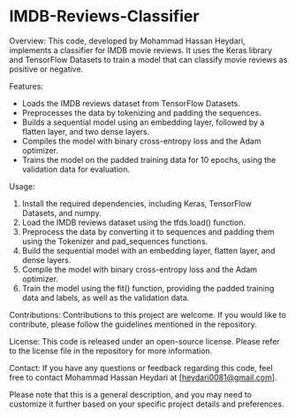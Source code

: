 # IMDB-Reviews-Classifier

Overview:
This code, developed by Mohammad Hassan Heydari, implements a classifier for IMDB movie reviews. It uses the Keras library and TensorFlow Datasets to train a model that can classify movie reviews as positive or negative.

Features:
- Loads the IMDB reviews dataset from TensorFlow Datasets.
- Preprocesses the data by tokenizing and padding the sequences.
- Builds a sequential model using an embedding layer, followed by a flatten layer, and two dense layers.
- Compiles the model with binary cross-entropy loss and the Adam optimizer.
- Trains the model on the padded training data for 10 epochs, using the validation data for evaluation.

Usage:
1. Install the required dependencies, including Keras, TensorFlow Datasets, and numpy.
2. Load the IMDB reviews dataset using the tfds.load() function.
3. Preprocess the data by converting it to sequences and padding them using the Tokenizer and pad_sequences functions.
4. Build the sequential model with an embedding layer, flatten layer, and dense layers.
5. Compile the model with binary cross-entropy loss and the Adam optimizer.
6. Train the model using the fit() function, providing the padded training data and labels, as well as the validation data.

Contributions:
Contributions to this project are welcome. If you would like to contribute, please follow the guidelines mentioned in the repository.

License:
This code is released under an open-source license. Please refer to the license file in the repository for more information.

Contact:
If you have any questions or feedback regarding this code, feel free to contact Mohammad Hassan Heydari at [heydari0081@gmail.com].

Please note that this is a general description, and you may need to customize it further based on your specific project details and preferences.

